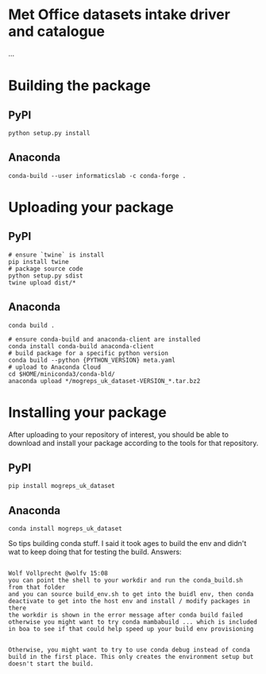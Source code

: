# Met Office datasets intake driver and catalogue

...


# Building the package

## PyPI

```shell
python setup.py install
```

## Anaconda

```shell
conda-build --user informaticslab -c conda-forge .
```

# Uploading your package

## PyPI 

```shell
# ensure `twine` is install
pip install twine
# package source code
python setup.py sdist
twine upload dist/*
```

## Anaconda

```shell
conda build .
```


```shell
# ensure conda-build and anaconda-client are installed
conda install conda-build anaconda-client
# build package for a specific python version
conda build --python {PYTHON_VERSION} meta.yaml
# upload to Anaconda Cloud
cd $HOME/miniconda3/conda-bld/
anaconda upload */mogreps_uk_dataset-VERSION_*.tar.bz2
```

# Installing your package

After uploading to your repository of interest, you should be able to download and install your package according to the tools for that repository.

## PyPI

```shell
pip install mogreps_uk_dataset
```

## Anaconda

```shell
conda install mogreps_uk_dataset
```



So tips building conda stuff. I said it took ages to build the env and didn't wat to keep doing that for testing the build. Answers:
```

Wolf Vollprecht @wolfv 15:08
you can point the shell to your workdir and run the conda_build.sh from that folder
and you can source build_env.sh to get into the buidl env, then conda deactivate to get into the host env and install / modify packages in there
the workdir is shown in the error message after conda build failed
otherwise you might want to try conda mambabuild ... which is included in boa to see if that could help speed up your build env provisioning


Otherwise, you might want to try to use conda debug instead of conda build in the first place. This only creates the environment setup but doesn't start the build.
```